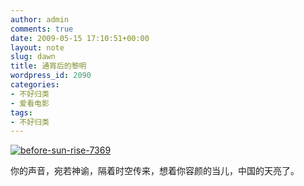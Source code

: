 ```yaml
---
author: admin
comments: true
date: 2009-05-15 17:10:51+00:00
layout: note
slug: dawn
title: 通宵后的黎明
wordpress_id: 2090
categories:
- 不好归类
- 爱看电影
tags:
- 不好归类
---
```


[![before-sun-rise-7369](http://farm3.static.flickr.com/2139/3534040380_ca58fa5e7c.jpg)](http://www.flickr.com/photos/lookoo/3534040380/)

你的声音，宛若神谕，隔着时空传来，想着你容颜的当儿，中国的天亮了。
